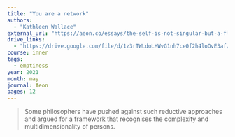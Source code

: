 ```yaml
---
title: "You are a network"
authors:
  - "Kathleen Wallace"
external_url: "https://aeon.co/essays/the-self-is-not-singular-but-a-fluid-network-of-identities"
drive_links:
  - "https://drive.google.com/file/d/1z3rTWLdoLHWvG1nh7ce0f2h4loOvE3af/view?usp=drivesdk"
course: inner
tags:
  - emptiness
year: 2021
month: may
journal: Aeon
pages: 12
---
```


> Some philosophers have pushed against such reductive approaches and argued for a framework that recognises the complexity and multidimensionality of persons.


